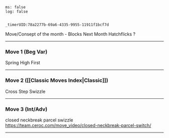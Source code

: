
```timer
ms: false
log: false


_timerUID:78a2277b-69a6-4335-9955-11911f1bcf7d
```

Move/Consept of the month - Blocks
Next Month Hatchflicks ? 

---
### Move 1 (Beg Var)
Spring High First

---
### Move 2 ([[Classic Moves Index|Classic]])


Cross Step Swizzle


---
### Move 3 (Int/Adv)

closed neckbreak parcel swizzle
https://team.ceroc.com/move_video/closed-neckbreak-parcel-switch/



---



